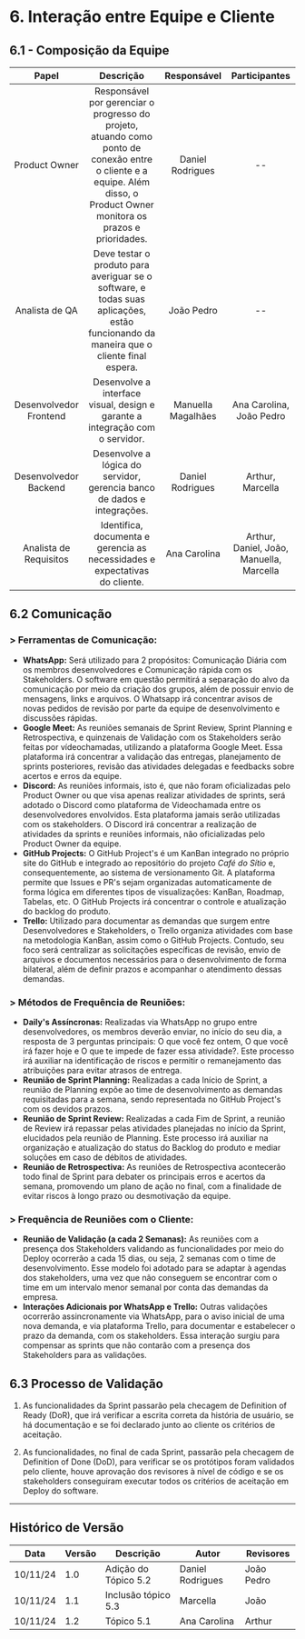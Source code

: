 # 6. Interação entre Equipe e Cliente

## 6.1 - Composição da Equipe


| Papel     | Descrição      | Responsável       | Participantes       |
|:--------------:|:--------------:|:--------------:|:--------------:|
| Product Owner  | Responsável por gerenciar o progresso do projeto, atuando como ponto de conexão entre o cliente e a equipe. Além disso, o Product Owner monitora os prazos e prioridades.   | Daniel Rodrigues  |  --   |
| Analista de QA  | Deve testar o produto para averiguar se o software, e todas suas aplicações, estão funcionando da maneira que o cliente final espera.   | João Pedro    | --    |
| Desenvolvedor Frontend  | Desenvolve a interface visual, design e garante a integração com o servidor.   | Manuella Magalhães    | Ana Carolina, João Pedro    |
| Desenvolvedor Backend  | Desenvolve a lógica do servidor, gerencia banco de dados e integrações.   | Daniel Rodrigues    | Arthur, Marcella    |
| Analista de Requisitos |  Identifica, documenta e gerencia as necessidades e expectativas do cliente. | Ana Carolina | Arthur, Daniel, João, Manuella, Marcella |


## 6.2 Comunicação


### > Ferramentas de Comunicação:

- **WhatsApp:** Será utilizado para 2 propósitos: Comunicação Diária com os membros desenvolvedores e Comunicação rápida com os Stakeholders. O software em questão permitirá a separação do alvo da comunicação por meio da criação dos grupos, além de possuir envio de mensagens, links e arquivos. O Whatsapp irá concentrar avisos de novas pedidos de revisão por parte da equipe de desenvolvimento e discussões rápidas. 
- **Google Meet:** As reuniões semanais de Sprint Review, Sprint Planning e Retrospectiva, e quinzenais de Validação com os Stakeholders serão feitas por vídeochamadas, utilizando a plataforma Google Meet. Essa plataforma irá concentrar a validação das entregas, planejamento de sprints posteriores, revisão das atividades delegadas e feedbacks sobre acertos e erros da equipe. 
- **Discord:** As reuniões informais, isto é, que não foram oficializadas pelo Product Owner ou que visa apenas realizar atividades de sprints, será adotado o Discord como plataforma de Videochamada entre os desenvolvedores envolvidos. Esta plataforma jamais serão utilizadas com os stakeholders. O Discord irá concentrar a realização de atividades da sprints e reuniões informais, não oficializadas pelo Product Owner da equipe.
- **GitHub Projects:** O GitHub Project's é um KanBan integrado no próprio site do GitHub e integrado ao repositório do projeto _Café do Sítio_ e, consequentemente, ao sistema de versionamento Git. A plataforma permite que Issues e PR's sejam organizadas automaticamente de forma lógica em diferentes tipos de visualizações: KanBan, Roadmap, Tabelas, etc. O GitHub Projects irá concentrar o controle e atualização do backlog do produto.
- **Trello:** Utilizado para documentar as demandas que surgem entre Desenvolvedores e Stakeholders, o Trello organiza atividades com base na metodologia KanBan, assim como o GitHub Projects. Contudo, seu foco será centralizar as solicitações específicas de revisão, envio de arquivos e documentos necessários para o desenvolvimento de forma bilateral, além de definir prazos e acompanhar o atendimento dessas demandas.

### > Métodos de Frequência de Reuniões:

- **Daily's Assíncronas:** Realizadas via WhatsApp no grupo entre desenvolvedores, os membros deverão enviar, no início do seu dia, a resposta de 3 perguntas principais: O que você fez ontem, O que você irá fazer hoje e O que te impede de fazer essa atividade?. Este processo irá auxiliar na identificação de riscos e permitir o remanejamento das atribuições para evitar atrasos de entrega.
- **Reunião de Sprint Planning:** Realizadas a cada Início de Sprint, a reunião de Planning expõe ao time de desenvolvimento as demandas requisitadas para a semana, sendo representada no GitHub Project's com os devidos prazos.
- **Reunião de Sprint Review:** Realizadas a cada Fim de Sprint, a reunião de Review irá repassar pelas atividades planejadas no início da Sprint, elucidados pela reunião de Planning. Este processo irá auxiliar na organização e atualização do status do Backlog do produto e mediar soluções em caso de débitos de atividades.
- **Reunião de Retrospectiva:** As reuniões de Retrospectiva acontecerão todo final de Sprint para debater os principais erros e acertos da semana, promovendo um plano de ação no final, com a finalidade de evitar riscos à longo prazo ou desmotivação da equipe.

### > Frequência de Reuniões com o Cliente:

- **Reunião de Validação (a cada 2 Semanas):** As reuniões com a presença dos Stakeholders validando as funcionalidades por meio do Deploy ocorrerão a cada 15 dias, ou seja, 2 semanas com o time de desenvolvimento. Esse modelo foi adotado para se adaptar à agendas dos stakeholders, uma vez que não conseguem se encontrar com o time em um intervalo menor semanal por conta das demandas da empresa.
- **Interações Adicionais por WhatsApp e Trello:**  Outras validações ocorrerão assincronamente via WhatsApp, para o aviso inicial de uma nova demanda, e via plataforma Trello, para documentar e estabelecer o prazo da demanda, com os stakeholders. Essa interação surgiu para compensar as sprints que não contarão com a presença dos Stakeholders para as validações.

## 6.3 Processo de Validação

1. As funcionalidades da Sprint passarão pela checagem de Definition of Ready (DoR), que irá verificar a escrita correta da história de usuário, se há documentação e se foi declarado junto ao cliente os critérios de aceitação.

2. As funcionalidades, no final de cada Sprint, passarão pela checagem de Definition of Done (DoD), para verificar se os protótipos foram validados pelo cliente, houve aprovação dos revisores à nível de código e se os stakeholders conseguiram executar todos os critérios de aceitação em Deploy do software.

---
## Histórico de Versão
Data     | Versão | Descrição           | Autor    | Revisores 
-------- | ------ | ------------------- | -------- | ---------
10/11/24 | 1.0 | Adição do Tópico 5.2 | Daniel Rodrigues | João Pedro
10/11/24 | 1.1 | Inclusão tópico 5.3  | Marcella         | João
10/11/24 | 1.2 | Tópico 5.1           | Ana Carolina     | Arthur
